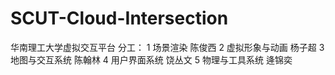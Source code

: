 # SCUT-Cloud-Intersection
华南理工大学虚拟交互平台
分工：
1 场景渲染 陈俊西
2 虚拟形象与动画 杨子超
3 地图与交互系统 陈翰林
4 用户界面系统 饶丛文
5 物理与工具系统 逄锦奕
